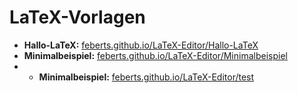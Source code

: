 # LaTeX-Vorlagen

* **Hallo-LaTeX:** [feberts.github.io/LaTeX-Editor/Hallo-LaTeX](http://feberts.github.io/LaTeX-Editor/Hallo-LaTeX)
* **Minimalbeispiel:** [feberts.github.io/LaTeX-Editor/Minimalbeispiel](http://feberts.github.io/LaTeX-Editor/Minimalbeispiel)
* * **Minimalbeispiel:** [feberts.github.io/LaTeX-Editor/test](http://feberts.github.io/LaTeX-Editor/test)
